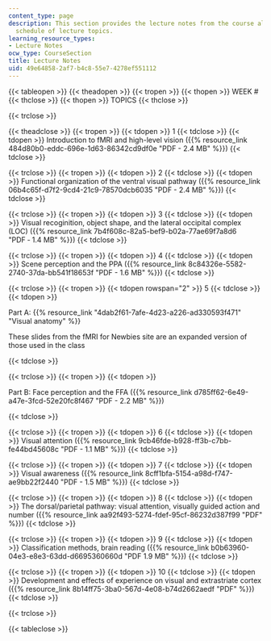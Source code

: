 ```yaml
---
content_type: page
description: This section provides the lecture notes from the course along with the
  schedule of lecture topics.
learning_resource_types:
- Lecture Notes
ocw_type: CourseSection
title: Lecture Notes
uid: 49e64858-2af7-b4c8-55e7-4278ef551112
---
```


{{< tableopen >}}
{{< theadopen >}}
{{< tropen >}}
{{< thopen >}}
WEEK #
{{< thclose >}}
{{< thopen >}}
TOPICS
{{< thclose >}}

{{< trclose >}}

{{< theadclose >}}
{{< tropen >}}
{{< tdopen >}}
1
{{< tdclose >}}
{{< tdopen >}}
Introduction to fMRI and high-level vision ({{% resource_link 484d80b0-eddc-696e-1d63-86342cd9df0e "PDF - 2.4 MB" %}})
{{< tdclose >}}

{{< trclose >}}
{{< tropen >}}
{{< tdopen >}}
2
{{< tdclose >}}
{{< tdopen >}}
Functional organization of the ventral visual pathway ({{% resource_link 06b4c65f-d7f2-9cd4-21c9-78570dcb6035 "PDF - 2.4 MB" %}})
{{< tdclose >}}

{{< trclose >}}
{{< tropen >}}
{{< tdopen >}}
3
{{< tdclose >}}
{{< tdopen >}}
Visual recoginition, object shape, and the lateral occipital complex (LOC) ({{% resource_link 7b4f608c-82a5-bef9-b02a-77ae69f7a8d6 "PDF ‑ 1.4 MB" %}})
{{< tdclose >}}

{{< trclose >}}
{{< tropen >}}
{{< tdopen >}}
4
{{< tdclose >}}
{{< tdopen >}}
Scene perception and the PPA ({{% resource_link 8c84326e-5582-2740-37da-bb541f18653f "PDF - 1.6 MB" %}})
{{< tdclose >}}

{{< trclose >}}
{{< tropen >}}
{{< tdopen rowspan="2" >}}
5
{{< tdclose >}}
{{< tdopen >}}


Part A: {{% resource_link "4dab2f61-7afe-4d23-a226-ad330593f471" "Visual anatomy" %}}

These slides from the fMRI for Newbies site are an expanded version of those used in the class


{{< tdclose >}}

{{< trclose >}}
{{< tropen >}}
{{< tdopen >}}


Part B: Face perception and the FFA ({{% resource_link d785ff62-6e49-a47e-3fcd-52e20fc8f467 "PDF - 2.2 MB" %}})


{{< tdclose >}}

{{< trclose >}}
{{< tropen >}}
{{< tdopen >}}
6
{{< tdclose >}}
{{< tdopen >}}
Visual attention ({{% resource_link 9cb46fde-b928-ff3b-c7bb-fe44bd45608c "PDF - 1.1 MB" %}})
{{< tdclose >}}

{{< trclose >}}
{{< tropen >}}
{{< tdopen >}}
7
{{< tdclose >}}
{{< tdopen >}}
Visual awareness ({{% resource_link 8cff1bfa-5154-a98d-f747-ae9bb22f2440 "PDF - 1.5 MB" %}})
{{< tdclose >}}

{{< trclose >}}
{{< tropen >}}
{{< tdopen >}}
8
{{< tdclose >}}
{{< tdopen >}}
The dorsal/parietal pathway: visual attention, visually guided action and number ({{% resource_link aa92f493-5274-fdef-95cf-86232d387f99 "PDF" %}})
{{< tdclose >}}

{{< trclose >}}
{{< tropen >}}
{{< tdopen >}}
9
{{< tdclose >}}
{{< tdopen >}}
Classification methods, brain reading ({{% resource_link b0b63960-04e3-e8e3-63dd-d6695360660d "PDF 1.9 MB" %}})
{{< tdclose >}}

{{< trclose >}}
{{< tropen >}}
{{< tdopen >}}
10
{{< tdclose >}}
{{< tdopen >}}
Development and effects of experience on visual and extrastriate cortex ({{% resource_link 8b14ff75-3ba0-567d-4e08-b74d2662aedf "PDF" %}})
{{< tdclose >}}

{{< trclose >}}

{{< tableclose >}}